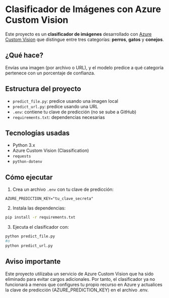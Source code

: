 # Clasificador de Imágenes con Azure Custom Vision

Este proyecto es un **clasificador de imágenes** desarrollado con [Azure Custom Vision](https://customvision.ai) que distingue entre tres categorías: **perros**, **gatos** y **conejos**.

## ¿Qué hace?
Envías una imagen (por archivo o URL), y el modelo predice a qué categoría pertenece con un porcentaje de confianza.

## Estructura del proyecto

- `predict_file.py`: predice usando una imagen local
- `predict_url.py`: predice usando una URL
- `.env`: contiene tu clave de predicción (no se sube a GitHub)
- `requirements.txt`: dependencias necesarias

## Tecnologías usadas

- Python 3.x
- Azure Custom Vision (Classification)
- `requests`
- `python-dotenv`

## Cómo ejecutar

1. Crea un archivo `.env` con tu clave de predicción:

```env
AZURE_PREDICTION_KEY="tu_clave_secreta"
```

2. Instala las dependencias:
```bash
pip install -r requirements.txt
```

3. Ejecuta el clasificador con:
```bash
python predict_file.py
#o
python predict_url.py
```
## Aviso importante
Este proyecto utilizaba un servicio de Azure Custom Vision que ha sido eliminado para evitar cargos adicionales.
Por tanto, el clasificador ya no funcionará a menos que configures tu propio recurso en Azure y actualices la clave de predicción (AZURE_PREDICTION_KEY) en el archivo .env.
